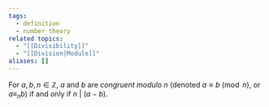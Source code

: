 ```yaml
---
tags:
  - definition
  - number_theory
related topics:
  - "[[Divisibility]]"
  - "[[Division|Modulo]]"
aliases: []
---
```

For $a,b,n\in\mathbb{Z}$, $a$ and $b$ are _congruent modulo_ $n$ (denoted $a\equiv b\ (\operatorname{mod}\ n)$, or $a\equiv_n b$) if and only if $n\ |\ (a-b)$.